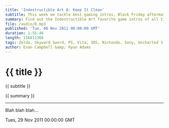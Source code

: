 ```yaml
---
title: 'Indestructible Art 8: Keep It Clean'
subtitle: This week we tackle best gaming intros, Black Friday aftermath, and Geoff Johns
summary: Find out the Indestructible Art favorite game intros of all time, Ryan spotlights comic book writer Geoff Johns, and Evan may or may not have an actual segment. Ryan and Evan also discuss Black Friday aftermath, more Zelda: Skyward Sword, and stick around after the break for listener questions!
file: /audio/8.mp3
published: 'Tue, 06 Nov 2011 00:00:00 GMT'
duration: 1:55:48
length: 116811366
tags: Zelda, Skyward Sword, PS, Vita, 3DS, Nintendo, Sony, Uncharted 3, Geoff Johns, Marvel, DC, PlayStation, Games, Comics, Naughty Dog
author: Evan Campbell &amp; Ryan Adams
---
```


# {{ title }}

{{ subtitle }}

{{ summary }}

- - -

Blah blah blah...

Tues, 29 Nov 2011 00:00:00 GMT